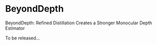 # BeyondDepth
BeyondDepth: Refined Distillation Creates a Stronger Monocular Depth Estimator


To be released...

